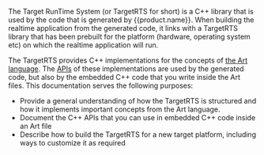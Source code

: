 The Target RunTime System (or TargetRTS for short) is a C++ library that is used by the code that is generated by {{product.name}}. When building the realtime application from the generated code, it links with a TargetRTS library that has been prebuilt for the platform (hardware, operating system etc) on which the realtime application will run.

The TargetRTS provides C++ implementations for the concepts of [the Art language](../art-lang). The [APIs](https://rtist.hcldoc.com/help/topic/com.hcl.xtools.umldt.rt.targetrts.doc.isv/html/index.html) of these implementations are used by the generated code, but also by the embedded C++ code that you write inside the Art files. This documentation serves the following purposes:

* Provide a general understanding of how the TargetRTS is structured and how it implements important concepts from the Art language.
* Document the C++ APIs that you can use in embedded C++ code inside an Art file
* Describe how to build the TargetRTS for a new target platform, including ways to customize it as required


